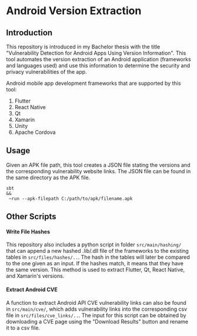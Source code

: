 # Android Version Extraction

## Introduction
This repository is introduced in my Bachelor thesis with the title "Vulnerability Detection for Android Apps Using Version Information".
This tool automates the version extraction of an Android application (frameworks and languages used) and use this information
to determine the security and privacy vulnerabilities of the app.

Android mobile app development frameworks that are supported by this tool:
1. Flutter
2. React Native
3. Qt
4. Xamarin
5. Unity
6. Apache Cordova

## Usage
Given an APK file path, this tool creates a JSON file stating the versions and the corresponding vulnerability website links.
The JSON file can be found in the same directory as the APK file.
````
sbt
&&
 ~run --apk-filepath C:/path/to/apk/filename.apk 
````

## Other Scripts

#### Write File Hashes
This repository also includes a python script in folder `src/main/hashing/` that can append a new hashed .lib/.dll file 
of the frameworks to the existing tables in `src/files/hashes/..`.
The hash in the tables will later be compared to the one given as an input.
If the hashes match, it means that they have the same version.
This method is used to extract Flutter, Qt, React Native, and Xamarin's versions.

#### Extract Android CVE
A function to extract Android API CVE vulnerability links can also be found in `src/main/cve/`, which adds vulnerability
links into the corresponding csv file in `src/files/cve_links/..`.
The input for this script can be obtained by downloading a CVE page using the "Download Results" button and rename it to
a csv file.
